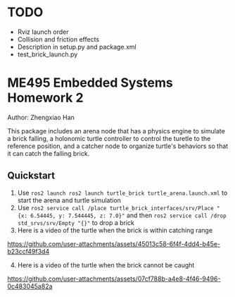 # TODO
* Rviz launch order
* Collision and friction effects
* Description in setup.py and package.xml
* test_brick_launch.py


# ME495 Embedded Systems Homework 2
Author: Zhengxiao Han

This package includes an arena node that has a physics engine to simulate a brick falling, a holonomic turtle controller to control the turetle to the reference position, and a catcher node to organize turtle's behaviors so that it can catch the falling brick.

## Quickstart
1. Use `ros2 launch ros2 launch turtle_brick turtle_arena.launch.xml` to start the arena and turtle simulation
2. Use `ros2 service call /place turtle_brick_interfaces/srv/Place "{x: 6.54445, y: 7.544445, z: 7.0}"` and then `ros2 service call /drop std_srvs/srv/Empty "{}"` to drop a brick
3. Here is a video of the turtle when the brick is within catching range

https://github.com/user-attachments/assets/45013c58-6f4f-4dd4-b45e-b23ccf49f3d4

4. Here is a video of the turtle when the brick cannot be caught

https://github.com/user-attachments/assets/07cf788b-a4e8-4f46-9496-0c483045a82a
